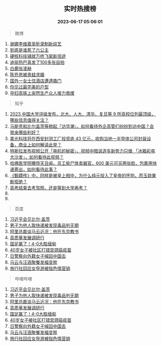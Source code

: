 <div align="center"><h2>实时热搜榜</h2><h4>2023-06-17 05:06:01</h4></div>

> 微博  

1. [谢娜李维嘉吴昕录制新综艺](https://s.weibo.com/weibo?q=%23%E8%B0%A2%E5%A8%9C%E6%9D%8E%E7%BB%B4%E5%98%89%E5%90%B4%E6%98%95%E5%BD%95%E5%88%B6%E6%96%B0%E7%BB%BC%E8%89%BA%23&t=31&band_rank=1&Refer=top)<br />
2. [到底是谁惹了六公主](https://s.weibo.com/weibo?q=%23%E5%88%B0%E5%BA%95%E6%98%AF%E8%B0%81%E6%83%B9%E4%BA%86%E5%85%AD%E5%85%AC%E4%B8%BB%23&t=31&band_rank=2&Refer=top)<br />
3. [硬核科技铺就万桥飞架新坦途](https://s.weibo.com/weibo?q=%23%E7%A1%AC%E6%A0%B8%E7%A7%91%E6%8A%80%E9%93%BA%E5%B0%B1%E4%B8%87%E6%A1%A5%E9%A3%9E%E6%9E%B6%E6%96%B0%E5%9D%A6%E9%80%94%23&t=31&band_rank=3&Refer=top)<br />
4. [迪丽热巴真发了100多张自拍](https://s.weibo.com/weibo?q=%23%E8%BF%AA%E4%B8%BD%E7%83%AD%E5%B7%B4%E7%9C%9F%E5%8F%91%E4%BA%86100%E5%A4%9A%E5%BC%A0%E8%87%AA%E6%8B%8D%23&t=31&band_rank=4&Refer=top)<br />
5. [白鹿张凌赫](https://s.weibo.com/weibo?q=%E7%99%BD%E9%B9%BF%E5%BC%A0%E5%87%8C%E8%B5%AB&t=31&band_rank=5&Refer=top)<br />
6. [陈乔恩被青蛙求婚](https://s.weibo.com/weibo?q=%23%E9%99%88%E4%B9%94%E6%81%A9%E8%A2%AB%E9%9D%92%E8%9B%99%E6%B1%82%E5%A9%9A%23&t=31&band_rank=6&Refer=top)<br />
7. [国外一女士住酒店遭遇撬门](https://s.weibo.com/weibo?q=%E5%9B%BD%E5%A4%96%E4%B8%80%E5%A5%B3%E5%A3%AB%E4%BD%8F%E9%85%92%E5%BA%97%E9%81%AD%E9%81%87%E6%92%AC%E9%97%A8&t=31&band_rank=7&Refer=top)<br />
8. [你见过最完美的户型](https://s.weibo.com/weibo?q=%E4%BD%A0%E8%A7%81%E8%BF%87%E6%9C%80%E5%AE%8C%E7%BE%8E%E7%9A%84%E6%88%B7%E5%9E%8B&t=31&band_rank=8&Refer=top)<br />
9. [孕妇高铁上突然生产众人接力救援](https://s.weibo.com/weibo?q=%23%E5%AD%95%E5%A6%87%E9%AB%98%E9%93%81%E4%B8%8A%E7%AA%81%E7%84%B6%E7%94%9F%E4%BA%A7%E4%BC%97%E4%BA%BA%E6%8E%A5%E5%8A%9B%E6%95%91%E6%8F%B4%23&t=31&band_rank=9&Refer=top)<br />

> 知乎  

1. [2023 中国大学评级发布，北大、人大、清华、复旦等 9 所高校位列最顶级，哪些信息值得关注？](https://www.zhihu.com/question/606944114)<br />
2. [马斯克和比尔盖茨等掀起「访华潮」，如何看待外企高管们纷纷到访中国？会带来哪些利好？](https://www.zhihu.com/question/606763754)<br />
3. [美光科技将在西安封测工厂投资逾 43 亿元，收购当地一半导体公司封装设备，商业上如何解读此举？](https://www.zhihu.com/question/607000886)<br />
4. [特斯拉发布视频公开「电机的秘密」，视频中暗讽造车新势力只做 「冰箱彩电大沙发」，如何看待此视频？](https://www.zhihu.com/question/606771603)<br />
5. [哈佛医学院曝惊天丑闻，员工偷尸体卖器官，600 美元可买两张脸，包裹用快递寄出，如何看待此事？](https://www.zhihu.com/question/606917409)<br />
6. [《甄嬛传》中，同样是被皇上相中，为什么纯元投入了皇帝的怀抱，而玉娆果断拒绝？](https://www.zhihu.com/question/590498536)<br />
7. [高考结束去考驾照，还是等到大学再考？](https://www.zhihu.com/question/605243715)<br />
8. []()<br />
9. []()<br />

> 百度  

1. [习近平会见比尔·盖茨](https://www.baidu.com/s?wd=%E4%B9%A0%E8%BF%91%E5%B9%B3%E4%BC%9A%E8%A7%81%E6%AF%94%E5%B0%94%C2%B7%E7%9B%96%E8%8C%A8&sa=fyb_news&rsv_dl=fyb_news)<br />
2. [男子为他人取快递被发现毒品判无期](https://www.baidu.com/s?wd=%E7%94%B7%E5%AD%90%E4%B8%BA%E4%BB%96%E4%BA%BA%E5%8F%96%E5%BF%AB%E9%80%92%E8%A2%AB%E5%8F%91%E7%8E%B0%E6%AF%92%E5%93%81%E5%88%A4%E6%97%A0%E6%9C%9F&sa=fyb_news&rsv_dl=fyb_news)<br />
3. [阿里总裁谈马云近况：他在东京教书](https://www.baidu.com/s?wd=%E9%98%BF%E9%87%8C%E6%80%BB%E8%A3%81%E8%B0%88%E9%A9%AC%E4%BA%91%E8%BF%91%E5%86%B5%EF%BC%9A%E4%BB%96%E5%9C%A8%E4%B8%9C%E4%BA%AC%E6%95%99%E4%B9%A6&sa=fyb_news&rsv_dl=fyb_news)<br />
4. [高质量发展调研行](https://www.baidu.com/s?wd=%E9%AB%98%E8%B4%A8%E9%87%8F%E5%8F%91%E5%B1%95%E8%B0%83%E7%A0%94%E8%A1%8C&sa=fyb_news&rsv_dl=fyb_news)<br />
5. [国足赢了！4-0大胜缅甸](https://www.baidu.com/s?wd=%E5%9B%BD%E8%B6%B3%E8%B5%A2%E4%BA%86%EF%BC%814-0%E5%A4%A7%E8%83%9C%E7%BC%85%E7%94%B8&sa=fyb_news&rsv_dl=fyb_news)<br />
6. [40岁女子被社区打错宫颈癌疫苗](https://www.baidu.com/s?wd=40%E5%B2%81%E5%A5%B3%E5%AD%90%E8%A2%AB%E7%A4%BE%E5%8C%BA%E6%89%93%E9%94%99%E5%AE%AB%E9%A2%88%E7%99%8C%E7%96%AB%E8%8B%97&sa=fyb_news&rsv_dl=fyb_news)<br />
7. [日警察向外籍女子喊回中国去](https://www.baidu.com/s?wd=%E6%97%A5%E8%AD%A6%E5%AF%9F%E5%90%91%E5%A4%96%E7%B1%8D%E5%A5%B3%E5%AD%90%E5%96%8A%E5%9B%9E%E4%B8%AD%E5%9B%BD%E5%8E%BB&sa=fyb_news&rsv_dl=fyb_news)<br />
8. [马云与汪涵聚餐发福变胖](https://www.baidu.com/s?wd=%E9%A9%AC%E4%BA%91%E4%B8%8E%E6%B1%AA%E6%B6%B5%E8%81%9A%E9%A4%90%E5%8F%91%E7%A6%8F%E5%8F%98%E8%83%96&sa=fyb_news&rsv_dl=fyb_news)<br />
9. [旅行社回应女导游被指色情营销](https://www.baidu.com/s?wd=%E6%97%85%E8%A1%8C%E7%A4%BE%E5%9B%9E%E5%BA%94%E5%A5%B3%E5%AF%BC%E6%B8%B8%E8%A2%AB%E6%8C%87%E8%89%B2%E6%83%85%E8%90%A5%E9%94%80&sa=fyb_news&rsv_dl=fyb_news)<br />

> 哔哩哔哩  

1. [习近平会见比尔·盖茨](https://www.baidu.com/s?wd=%E4%B9%A0%E8%BF%91%E5%B9%B3%E4%BC%9A%E8%A7%81%E6%AF%94%E5%B0%94%C2%B7%E7%9B%96%E8%8C%A8&sa=fyb_news&rsv_dl=fyb_news)<br />
2. [男子为他人取快递被发现毒品判无期](https://www.baidu.com/s?wd=%E7%94%B7%E5%AD%90%E4%B8%BA%E4%BB%96%E4%BA%BA%E5%8F%96%E5%BF%AB%E9%80%92%E8%A2%AB%E5%8F%91%E7%8E%B0%E6%AF%92%E5%93%81%E5%88%A4%E6%97%A0%E6%9C%9F&sa=fyb_news&rsv_dl=fyb_news)<br />
3. [阿里总裁谈马云近况：他在东京教书](https://www.baidu.com/s?wd=%E9%98%BF%E9%87%8C%E6%80%BB%E8%A3%81%E8%B0%88%E9%A9%AC%E4%BA%91%E8%BF%91%E5%86%B5%EF%BC%9A%E4%BB%96%E5%9C%A8%E4%B8%9C%E4%BA%AC%E6%95%99%E4%B9%A6&sa=fyb_news&rsv_dl=fyb_news)<br />
4. [高质量发展调研行](https://www.baidu.com/s?wd=%E9%AB%98%E8%B4%A8%E9%87%8F%E5%8F%91%E5%B1%95%E8%B0%83%E7%A0%94%E8%A1%8C&sa=fyb_news&rsv_dl=fyb_news)<br />
5. [国足赢了！4-0大胜缅甸](https://www.baidu.com/s?wd=%E5%9B%BD%E8%B6%B3%E8%B5%A2%E4%BA%86%EF%BC%814-0%E5%A4%A7%E8%83%9C%E7%BC%85%E7%94%B8&sa=fyb_news&rsv_dl=fyb_news)<br />
6. [40岁女子被社区打错宫颈癌疫苗](https://www.baidu.com/s?wd=40%E5%B2%81%E5%A5%B3%E5%AD%90%E8%A2%AB%E7%A4%BE%E5%8C%BA%E6%89%93%E9%94%99%E5%AE%AB%E9%A2%88%E7%99%8C%E7%96%AB%E8%8B%97&sa=fyb_news&rsv_dl=fyb_news)<br />
7. [日警察向外籍女子喊回中国去](https://www.baidu.com/s?wd=%E6%97%A5%E8%AD%A6%E5%AF%9F%E5%90%91%E5%A4%96%E7%B1%8D%E5%A5%B3%E5%AD%90%E5%96%8A%E5%9B%9E%E4%B8%AD%E5%9B%BD%E5%8E%BB&sa=fyb_news&rsv_dl=fyb_news)<br />
8. [马云与汪涵聚餐发福变胖](https://www.baidu.com/s?wd=%E9%A9%AC%E4%BA%91%E4%B8%8E%E6%B1%AA%E6%B6%B5%E8%81%9A%E9%A4%90%E5%8F%91%E7%A6%8F%E5%8F%98%E8%83%96&sa=fyb_news&rsv_dl=fyb_news)<br />
9. [旅行社回应女导游被指色情营销](https://www.baidu.com/s?wd=%E6%97%85%E8%A1%8C%E7%A4%BE%E5%9B%9E%E5%BA%94%E5%A5%B3%E5%AF%BC%E6%B8%B8%E8%A2%AB%E6%8C%87%E8%89%B2%E6%83%85%E8%90%A5%E9%94%80&sa=fyb_news&rsv_dl=fyb_news)<br />

